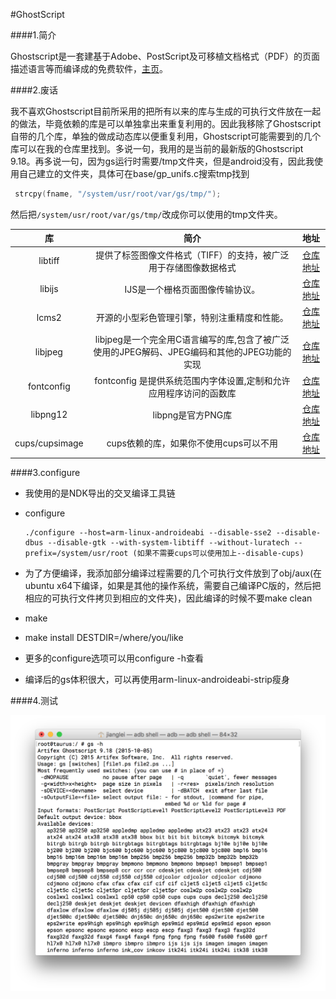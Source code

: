 #GhostScript

####1.简介

Ghostscript是一套建基于Adobe、PostScript及可移植文档格式（PDF）的页面描述语言等而编译成的免费软件，[主页](http://www.ghostscript.com)。

####2.废话

我不喜欢Ghostscript目前所采用的把所有以来的库与生成的可执行文件放在一起的做法，毕竟依赖的库是可以单独拿出来重复利用的。因此我移除了Ghostscript自带的几个库，单独的做成动态库以便重复利用，Ghostscript可能需要到的几个库可以在我的仓库里找到。多说一句，我用的是当前的最新版的Ghostscript 9.18。再多说一句，因为gs运行时需要/tmp文件夹，但是android没有，因此我使用自己建立的文件夹，具体可在base/gp_unifs.c搜索tmp找到 

```c
 strcpy(fname, "/system/usr/root/var/gs/tmp/");
```

然后把`/system/usr/root/var/gs/tmp/`改成你可以使用的tmp文件夹。

|       库        |                    简介                    |                    地址                    |
| :------------: | :--------------------------------------: | :--------------------------------------: |
|    libtiff     |    提供了标签图像文件格式（TIFF）的支持，被广泛用于存储图像数据格式    | [仓库地址](https://github.com/jianglei12138/libtiff) |
|     libijs     |            IJS是一个栅格页面图像传输协议。             | [仓库地址](https://github.com/jianglei12138/ijs) |
|     lcms2      |          开源的小型彩色管理引擎，特别注重精度和性能。          | [仓库地址](https://github.com/jianglei12138/libcms2) |
|    libjpeg     | libjpeg是一个完全用C语言编写的库,包含了被广泛使用的JPEG解码、JPEG编码和其他的JPEG功能的实现 | [仓库地址](https://github.com/jianglei12138/jpeg) |
|   fontconfig   | fontconfig 是提供系统范围内字体设置,定制和允许应用程序访问的函数库  | [仓库地址](https://github.com/jianglei12138/fontconfig) |
|    libpng12    |              libpng是官方PNG库               | [仓库地址](https://github.com/jianglei12138/libpng12) |
| cups/cupsimage |         cups依赖的库，如果你不使用cups可以不用          | [仓库地址](https://github.com/jianglei12138/cups) |

####3.configure

- 我使用的是NDK导出的交叉编译工具链

- configure

  ```shell
  ./configure --host=arm-linux-androideabi --disable-sse2 --disable-dbus --disable-gtk --with-system-libtiff --without-luratech --prefix=/system/usr/root (如果不需要cups可以使用加上--disable-cups)
  ```
- 为了方便编译，我添加部分编译过程需要的几个可执行文件放到了obj/aux(在ubuntu x64下编译，如果是其他的操作系统，需要自己编译PC版的，然后把相应的可执行文件拷贝到相应的文件夹)，因此编译的时候不要make clean
- make
- make install DESTDIR=/where/you/like
- 更多的configure选项可以用configure -h查看
- 编译后的gs体积很大，可以再使用arm-linux-androideabi-strip瘦身

####4.测试

![test](art/test.png)